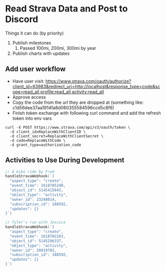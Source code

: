 # Read Strava Data and Post to Discord

Things it can do (by priority)
1. Publish milestones
   1. Passed 100mi, 200mi, 300mi by year
2. Publish charts with updates

## Add user workflow

- Have user visit: https://www.strava.com/oauth/authorize?client_id=63983&redirect_uri=http://localhost&response_type=code&scope=read_all,profile:read_all,activity:read_all
- Approve access
- Copy the code from the url they are dropped at (something like: c1d56dee37aa1914fa8d080355584596ccd5c8f6)
- Finish token exchange with following curl command and add the refresh token into env vars

```
curl -X POST https://www.strava.com/api/v3/oauth/token \
  -d client_id=ReplaceWithClientID \
  -d client_secret=ReplaceWithClientSecret \
  -d code=ReplaceWithCode \
  -d grant_type=authorization_code
```

## Activities to Use During Development

```go
// A bike ride by Fred
handleStravaWebhook(`{
  "aspect_type": "create",
  "event_time": 1618705240,
  "object_id": 5145415643,
  "object_type": "activity",
  "owner_id": 23248014,
  "subscription_id": 188592,
  "updates": {}
}`)

// Tyler's run with Jessica
handleStravaWebhook(`{
  "aspect_type": "create",
  "event_time": 1618702283,
  "object_id": 5145296337,
  "object_type": "activity",
  "owner_id": 20419783,
  "subscription_id": 188592,
  "updates": {}
}`)
```
